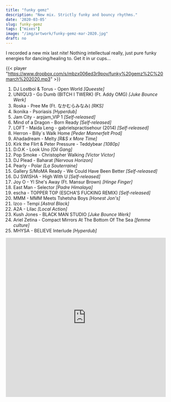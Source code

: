 ```yaml
---
title: "funky gemz"
description: "New mix. Strictly funky and bouncy rhythms."
date: '2020-03-05'
slug: funky-gemz
tags: ["mixes"]
image: "/img/artwork/funky-gemz-mar-2020.jpg"
draft: no
---
```


I recorded a new mix last nite! Nothing intellectual really, just pure funky energies for dancing/healing to. Get it in ur cups...

{{< player "https://www.dropbox.com/s/mbzx006ed3r9pov/funky%20gemz%2C%20march%202020.mp3" >}}

1. DJ Lostboi & Torus - Open World *[Queeste]*
2. UNIIQU3 - Go Dumb (BITCH I TWERK) (Ft. Addy OMG) *[Juke Bounce Werk]*
3. Roska - Pree Me (Ft. なかむらみなみ) *[RKS]*
4. Ikonika - Psoriasis *[Hyperdub]*
5. Jam City - arpjam_VIP 1 *[Self-released]*
6. Mind of a Dragon - Born Ready *[Self-released]*
7. LOFT - Maida Leng - gabrielspractisehour (2014) *[Self-released]*
8. Herron - Billy´s Walk Home *[Peder Mannerfelt Prod]*
9. Ahadadream - Melty *[R&S x More Time]*
10. Kirk the Flirt & Peter Pressure - Teddybear *[1080p]*
11. D.O.K - Look Uno *[Oil Gang]*
12. Pop Smoke - Christopher Walking *[Victor Victor]*
13. DJ Plead - Baharat *[Nervous Horizon]*
14. Pearly - Polar *[La Souterraine]*
15. Gallery S/MoMA Ready - We Could Have Been Better *[Self-released]*
16. DJ SWISHA - High With U *[Self-released]*
17. Joy O - Yl She's Away (Ft. Mansur Brown) *[Hinge Finger]*
18. East Man - Selector *[Padre Himalaya]*
19. escha - TOPPER TOP (ESCHA'S FUCKING REMIX) *[Self-released]*
20. MMM - MMM Meets Tshetsha Boys *[Honest Jon's]*
21. Izco - Tempi *[Astral Black]*
22. A2A - Lilac *[Local Action]*
23. Kush Jones - BLACK MAN STUDIO *[Juke Bounce Werk]*
24. Ariel Zetina - Compact Mirrors At The Bottom Of The Sea *[femme culture]*
25. MHYSA - BELIEVE Interlude *[Hyperdub]*

<iframe src="https://www.buymusic.club/embed/ewen-funky-gemz-march-2020" height="500" width="100%" frameborder="0"></iframe>
